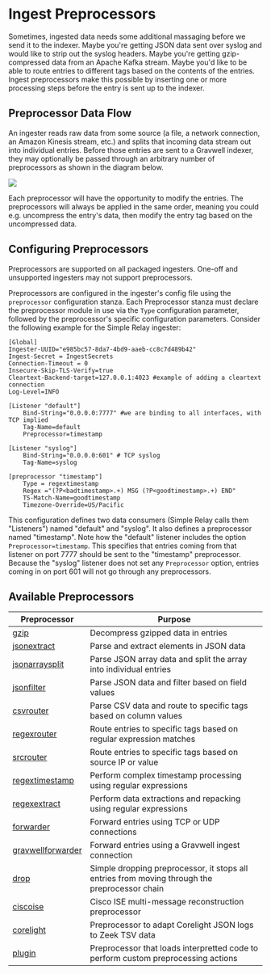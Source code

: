 # Ingest Preprocessors

Sometimes, ingested data needs some additional massaging before we send it to the indexer. Maybe you're getting JSON data sent over syslog and would like to strip out the syslog headers. Maybe you're getting gzip-compressed data from an Apache Kafka stream. Maybe you'd like to be able to route entries to different tags based on the contents of the entries. Ingest preprocessors make this possible by inserting one or more processing steps before the entry is sent up to the indexer.

## Preprocessor Data Flow

An ingester reads raw data from some source (a file, a network connection, an Amazon Kinesis stream, etc.) and splits that incoming data stream out into individual entries. Before those entries are sent to a Gravwell indexer, they may optionally be passed through an arbitrary number of preprocessors as shown in the diagram below.

![](arch.png)

Each preprocessor will have the opportunity to modify the entries. The preprocessors will always be applied in the same order, meaning you could e.g. uncompress the entry's data, then modify the entry tag based on the uncompressed data.

## Configuring Preprocessors

Preprocessors are supported on all packaged ingesters.  One-off and unsupported ingesters may not support preprocessors.

Preprocessors are configured in the ingester's config file using the `preprocessor` configuration stanza.  Each Preprocessor stanza must declare the preprocessor module in use via the `Type` configuration parameter, followed by the preprocessor's specific configuration parameters. Consider the following example for the Simple Relay ingester:

```
[Global]
Ingester-UUID="e985bc57-8da7-4bd9-aaeb-cc8c7d489b42"
Ingest-Secret = IngestSecrets
Connection-Timeout = 0
Insecure-Skip-TLS-Verify=true
Cleartext-Backend-target=127.0.0.1:4023 #example of adding a cleartext connection
Log-Level=INFO

[Listener "default"]
	Bind-String="0.0.0.0:7777" #we are binding to all interfaces, with TCP implied
	Tag-Name=default
	Preprocessor=timestamp

[Listener "syslog"]
	Bind-String="0.0.0.0:601" # TCP syslog
	Tag-Name=syslog

[preprocessor "timestamp"]
	Type = regextimestamp
	Regex ="(?P<badtimestamp>.+) MSG (?P<goodtimestamp>.+) END"
	TS-Match-Name=goodtimestamp
	Timezone-Override=US/Pacific
```

This configuration defines two data consumers (Simple Relay calls them "Listeners") named "default" and "syslog". It also defines a preprocessor named "timestamp". Note how the "default" listener includes the option `Preprocessor=timestamp`. This specifies that entries coming from that listener on port 7777 should be sent to the "timestamp" preprocessor. Because the "syslog" listener does not set any `Preprocessor` option, entries coming in on port 601 will not go through any preprocessors.

## Available Preprocessors

| Preprocessor | Purpose |
| -------------| -------- |
| [gzip](/ingesters/preprocessors/gzip.md) | Decompress gzipped data in entries |
| [jsonextract](/ingesters/preprocessors/jsonextract.md) | Parse and extract elements in JSON data |
| [jsonarraysplit](/ingesters/preprocessors/jsonarraysplit.md) | Parse JSON array data and split the array into individual entries |
| [jsonfilter](/ingesters/preprocessors/jsonfilter.md) | Parse JSON data and filter based on field values |
| [csvrouter](/ingesters/preprocessors/csvrouter.md) | Parse CSV data and route to specific tags based on column values |
| [regexrouter](/ingesters/preprocessors/regexrouter.md) | Route entries to specific tags based on regular expression matches |
| [srcrouter](/ingesters/preprocessors/srcrouter.md) | Route entries to specific tags based on source IP or value |
| [regextimestamp](/ingesters/preprocessors/regextimestamp.md) | Perform complex timestamp processing using regular expressions |
| [regexextract](/ingesters/preprocessors/regexextract.md) | Perform data extractions and repacking using regular expressions |
| [forwarder](/ingesters/preprocessors/forwarder.md) | Forward entries using TCP or UDP connections |
| [gravwellforwarder](/ingesters/preprocessors/gravwellforwarder.md) | Forward entries using a Gravwell ingest connection |
| [drop](/ingesters/preprocessors/drop.md) | Simple dropping preprocessor, it stops all entries from moving through the preprocessor chain |
| [ciscoise](/ingesters/preprocessors/ciscoise.md) | Cisco ISE multi-message reconstruction preprocessor |
| [corelight](/ingesters/preprocessors/corelight.md) | Preprocessor to adapt Corelight JSON logs to Zeek TSV data |
| [plugin](/ingesters/preprocessors/plugin.md) | Preprocessor that loads interpretted code to perform custom preprocessing actions |
